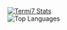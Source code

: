  [![Termi7 Stats](https://github-readme-stats.vercel.app/api?username=Termi7&show_icons=true&theme=dracula)](https://github.com/anuraghazra/github-readme-stats)            
 ![Top Languages](https://github-readme-stats.vercel.app/api/top-langs/?username=Termi7&theme=dracula&layout=compact)


